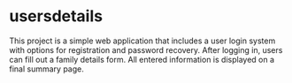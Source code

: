 # usersdetails
This project is a simple web application that includes a user login system with options for registration and password recovery. After logging in, users can fill out a family details form. All entered information is displayed on a final summary page.
